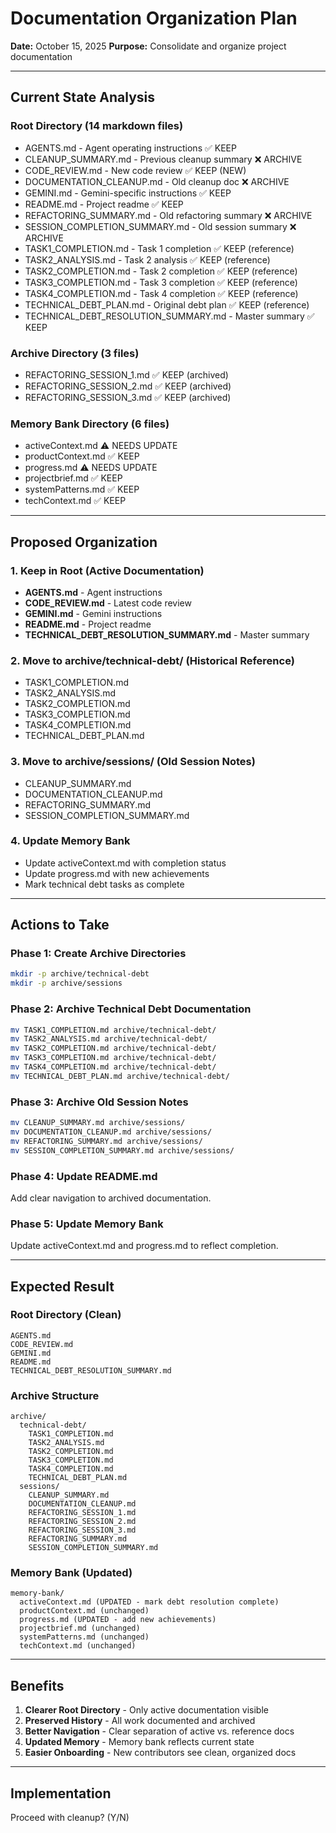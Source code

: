 # Documentation Organization Plan

**Date:** October 15, 2025
**Purpose:** Consolidate and organize project documentation

______________________________________________________________________

## Current State Analysis

### Root Directory (14 markdown files)

- AGENTS.md - Agent operating instructions ✅ KEEP
- CLEANUP_SUMMARY.md - Previous cleanup summary ❌ ARCHIVE
- CODE_REVIEW.md - New code review ✅ KEEP (NEW)
- DOCUMENTATION_CLEANUP.md - Old cleanup doc ❌ ARCHIVE
- GEMINI.md - Gemini-specific instructions ✅ KEEP
- README.md - Project readme ✅ KEEP
- REFACTORING_SUMMARY.md - Old refactoring summary ❌ ARCHIVE
- SESSION_COMPLETION_SUMMARY.md - Old session summary ❌ ARCHIVE
- TASK1_COMPLETION.md - Task 1 completion ✅ KEEP (reference)
- TASK2_ANALYSIS.md - Task 2 analysis ✅ KEEP (reference)
- TASK2_COMPLETION.md - Task 2 completion ✅ KEEP (reference)
- TASK3_COMPLETION.md - Task 3 completion ✅ KEEP (reference)
- TASK4_COMPLETION.md - Task 4 completion ✅ KEEP (reference)
- TECHNICAL_DEBT_PLAN.md - Original debt plan ✅ KEEP (reference)
- TECHNICAL_DEBT_RESOLUTION_SUMMARY.md - Master summary ✅ KEEP

### Archive Directory (3 files)

- REFACTORING_SESSION_1.md ✅ KEEP (archived)
- REFACTORING_SESSION_2.md ✅ KEEP (archived)
- REFACTORING_SESSION_3.md ✅ KEEP (archived)

### Memory Bank Directory (6 files)

- activeContext.md ⚠️ NEEDS UPDATE
- productContext.md ✅ KEEP
- progress.md ⚠️ NEEDS UPDATE
- projectbrief.md ✅ KEEP
- systemPatterns.md ✅ KEEP
- techContext.md ✅ KEEP

______________________________________________________________________

## Proposed Organization

### 1. Keep in Root (Active Documentation)

- **AGENTS.md** - Agent instructions
- **CODE_REVIEW.md** - Latest code review
- **GEMINI.md** - Gemini instructions
- **README.md** - Project readme
- **TECHNICAL_DEBT_RESOLUTION_SUMMARY.md** - Master summary

### 2. Move to archive/technical-debt/ (Historical Reference)

- TASK1_COMPLETION.md
- TASK2_ANALYSIS.md
- TASK2_COMPLETION.md
- TASK3_COMPLETION.md
- TASK4_COMPLETION.md
- TECHNICAL_DEBT_PLAN.md

### 3. Move to archive/sessions/ (Old Session Notes)

- CLEANUP_SUMMARY.md
- DOCUMENTATION_CLEANUP.md
- REFACTORING_SUMMARY.md
- SESSION_COMPLETION_SUMMARY.md

### 4. Update Memory Bank

- Update activeContext.md with completion status
- Update progress.md with new achievements
- Mark technical debt tasks as complete

______________________________________________________________________

## Actions to Take

### Phase 1: Create Archive Directories

```bash
mkdir -p archive/technical-debt
mkdir -p archive/sessions
```

### Phase 2: Archive Technical Debt Documentation

```bash
mv TASK1_COMPLETION.md archive/technical-debt/
mv TASK2_ANALYSIS.md archive/technical-debt/
mv TASK2_COMPLETION.md archive/technical-debt/
mv TASK3_COMPLETION.md archive/technical-debt/
mv TASK4_COMPLETION.md archive/technical-debt/
mv TECHNICAL_DEBT_PLAN.md archive/technical-debt/
```

### Phase 3: Archive Old Session Notes

```bash
mv CLEANUP_SUMMARY.md archive/sessions/
mv DOCUMENTATION_CLEANUP.md archive/sessions/
mv REFACTORING_SUMMARY.md archive/sessions/
mv SESSION_COMPLETION_SUMMARY.md archive/sessions/
```

### Phase 4: Update README.md

Add clear navigation to archived documentation.

### Phase 5: Update Memory Bank

Update activeContext.md and progress.md to reflect completion.

______________________________________________________________________

## Expected Result

### Root Directory (Clean)

```
AGENTS.md
CODE_REVIEW.md
GEMINI.md
README.md
TECHNICAL_DEBT_RESOLUTION_SUMMARY.md
```

### Archive Structure

```
archive/
  technical-debt/
    TASK1_COMPLETION.md
    TASK2_ANALYSIS.md
    TASK2_COMPLETION.md
    TASK3_COMPLETION.md
    TASK4_COMPLETION.md
    TECHNICAL_DEBT_PLAN.md
  sessions/
    CLEANUP_SUMMARY.md
    DOCUMENTATION_CLEANUP.md
    REFACTORING_SESSION_1.md
    REFACTORING_SESSION_2.md
    REFACTORING_SESSION_3.md
    REFACTORING_SUMMARY.md
    SESSION_COMPLETION_SUMMARY.md
```

### Memory Bank (Updated)

```
memory-bank/
  activeContext.md (UPDATED - mark debt resolution complete)
  productContext.md (unchanged)
  progress.md (UPDATED - add new achievements)
  projectbrief.md (unchanged)
  systemPatterns.md (unchanged)
  techContext.md (unchanged)
```

______________________________________________________________________

## Benefits

1. **Clearer Root Directory** - Only active documentation visible
1. **Preserved History** - All work documented and archived
1. **Better Navigation** - Clear separation of active vs. reference docs
1. **Updated Memory** - Memory bank reflects current state
1. **Easier Onboarding** - New contributors see clean, organized docs

______________________________________________________________________

## Implementation

Proceed with cleanup? (Y/N)
